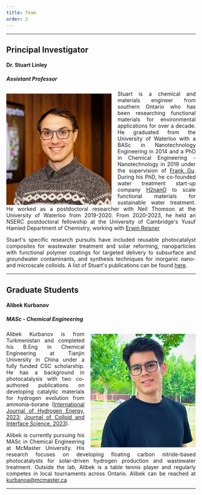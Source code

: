 ```yaml
---
title: Team
order: 2
---
```

---------
## Principal Investigator
#### Dr. Stuart Linley
##### Assistant Professor

<p align="justify"><img style="margin-right: 1rem;margin-top: 0.5rem" align="left" src="/assets/Images/StuartHeadshot2023_cropped.jpg" width="280"> Stuart is a chemical and materials engineer from southern Ontario who has been researching functional materials for environmental applications for over a decade. He graduated from the University of Waterloo with a BASc in Nanotechnology Engineering in 2014 and a PhD in Chemical Engineering - Nanotechnology in 2019 under the supervision of <a href="https://www.frankgulab.com">Frank Gu</a>. During his PhD, he co-founded water treatment start-up company <a href="https://www.h2nano.ca/">H2nanO</a> to scale functional materials for sustainable water treatment. He worked as a postdoctoral researcher with Neil Thomson at the University of Waterloo from 2019-2020. From 2020-2023, he held an NSERC postdoctoral fellowship at the University of Cambridge's Yusuf Hamied Department of Chemistry, working with <a href="http://www-reisner.ch.cam.ac.uk/">Erwin Reisner</a></p>

<p align="justify"> 
Stuart's specific research pursuits have included reusable photocatalyst composites for wastewater treatment and solar reforming, nanoparticles with functional polymer coatings for targeted delivery to subsurface and groundwater contaminants, and synthesis techniques for inorganic nano- and microscale colloids. A list of Stuart's publications can be found <a href="/Publications.html">here</a>. 
</p>

--------------
## Graduate Students
#### Alibek Kurbanov
##### MASc - Chemical Engineering

<p align="justify"><img style="margin-left: 1rem;margin-top: 0.5rem" align="right" src="/assets/Images/Alibek_Kurbanov_Headshot.jpg" width="280"> Alibek Kurbanov is from Turkmenistan and completed his B.Eng in Chemical Engineering at Tianjin University in China under a fully funded CSC scholarship. He has a background in photocatalysis with two co-authored publications on developing catalytic materials for hydrogen evolution from ammonia-borane (<a href="https://doi.org/10.1016/j.ijhydene.2023.03.218">International Journal of Hydrogen Energy, 2023</a>; <a href="https://doi.org/10.1016/j.jcis.2023.01.122">Journal of Colloid and Interface Science, 2023</a>).</p>
  
<p align="justify">Alibek is currently pursuing his MASc in Chemical Engineering at McMaster University. His research focuses on developing floating carbon nitride-based photocatalysts for solar-driven hydrogen production and wastewater treatment. Outside the lab, Alibek is a table tennis player and regularly competes in local tournaments across Ontario. Alibek can be reached at <a href="mailto:kurbanoa@mcmaster.ca">kurbanoa@mcmaster.ca</a></p>

--------------

